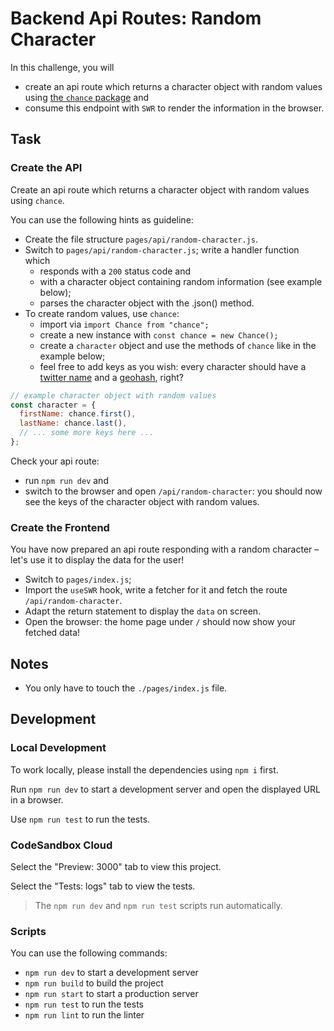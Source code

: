 # Backend Api Routes: Random Character

In this challenge, you will

- create an api route which returns a character object with random values using [the `chance` package](https://chancejs.com/) and
- consume this endpoint with `SWR` to render the information in the browser.

## Task

### Create the API

Create an api route which returns a character object with random values using `chance`.

You can use the following hints as guideline:

- Create the file structure `pages/api/random-character.js`.
- Switch to `pages/api/random-character.js`; write a handler function which
  - responds with a `200` status code and
  - with a character object containing random information (see example below);
  - parses the character object with the .json() method.
- To create random values, use `chance`:
  - import via `import Chance from "chance";`
  - create a new instance with `const chance = new Chance();`
  - create a `character` object and use the methods of `chance` like in the example below;
  - feel free to add keys as you wish: every character should have a [twitter name](https://chancejs.com/web/twitter.html) and a [geohash](https://chancejs.com/location/geohash.html), right?

```js
// example character object with random values
const character = {
  firstName: chance.first(),
  lastName: chance.last(),
  // ... some more keys here ...
};
```

Check your api route:

- run `npm run dev` and
- switch to the browser and open `/api/random-character`: you should now see the keys of the character object with random values.

### Create the Frontend

You have now prepared an api route responding with a random character – let's use it to display the data for the user!

- Switch to `pages/index.js`;
- Import the `useSWR` hook, write a fetcher for it and fetch the route `/api/random-character`.
- Adapt the return statement to display the `data` on screen.
- Open the browser: the home page under `/` should now show your fetched data!

## Notes

- You only have to touch the `./pages/index.js` file.

## Development

### Local Development

To work locally, please install the dependencies using `npm i` first.

Run `npm run dev` to start a development server and open the displayed URL in a browser.

Use `npm run test` to run the tests.

### CodeSandbox Cloud

Select the "Preview: 3000" tab to view this project.

Select the "Tests: logs" tab to view the tests.

> The `npm run dev` and `npm run test` scripts run automatically.

### Scripts

You can use the following commands:

- `npm run dev` to start a development server
- `npm run build` to build the project
- `npm run start` to start a production server
- `npm run test` to run the tests
- `npm run lint` to run the linter
